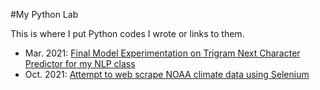 #My Python Lab

This is where I put Python codes I wrote or links to them.

- Mar. 2021: [Final Model Experimentation on Trigram Next Character Predictor for my NLP class](https://colab.research.google.com/drive/1PqJ97Zx2Eih-sZu29wsR9IJ2ONvEL0QB?usp=sharing)
- Oct. 2021: [Attempt to web scrape NOAA climate data using Selenium](https://colab.research.google.com/drive/1MjMLHL3sV2CalgHfr61MnGyHA-UGrKnj?usp=sharing)
